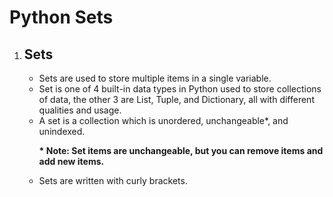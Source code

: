 # Python Sets
<!DOCTYPE html>
<html>
<body>
    <ol>
        <li>
            <h2>Sets</h2>
            <ul>
                <li>Sets are used to store multiple items in a single variable.</li>
                <li>Set is one of 4 built-in data types in Python used to store collections of data, the other 3 are List, Tuple, and Dictionary, all with different qualities and usage.</li>
                <li>A set is a collection which is unordered, unchangeable*, and unindexed.</li>
                <p><strong>* Note: Set items are unchangeable, but you can remove items and add new items.</strong></p>
                <li>Sets are written with curly brackets.</li>
            </ul>
        </li>
    </ol>
</body>
</html>
